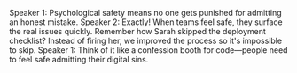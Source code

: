Speaker 1: Psychological safety means no one gets punished for admitting an honest mistake.
Speaker 2: Exactly! When teams feel safe, they surface the real issues quickly. Remember how Sarah skipped the deployment checklist? Instead of firing her, we improved the process so it's impossible to skip.
Speaker 1: Think of it like a confession booth for code—people need to feel safe admitting their digital sins.
